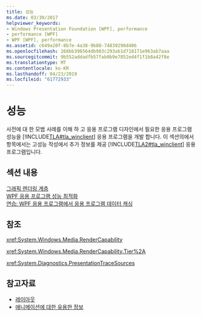 ```yaml
---
title: 성능
ms.date: 03/30/2017
helpviewer_keywords:
- Windows Presentation Foundation [WPF], performance
- performance [WPF]
- WPF [WPF], performance
ms.assetid: c649a20f-8b7e-4a38-9b80-74839298d406
ms.openlocfilehash: 268bb396564db983c293ab1d718171e963ab7aaa
ms.sourcegitcommit: 9b552addadfb57fab0b9e7852ed4f1f1b8a42f8e
ms.translationtype: MT
ms.contentlocale: ko-KR
ms.lasthandoff: 04/23/2019
ms.locfileid: "61772933"
---
```

# <a name="performance"></a>성능
사전에 대 한 모범 사례를 이해 하 고 응용 프로그램 디자인에서 필요한 응용 프로그램 성능을 [!INCLUDE[TLA#tla_winclient](../../../../includes/tlasharptla-winclient-md.md)] 응용 프로그램을 개발 합니다. 이 섹션의에서 항목에서는 고성능 작성에서 추가 정보를 제공 [!INCLUDE[TLA2#tla_winclient](../../../../includes/tla2sharptla-winclient-md.md)] 응용 프로그램입니다.  
  
## <a name="in-this-section"></a>섹션 내용  
 [그래픽 렌더링 계층](graphics-rendering-tiers.md)  
 [WPF 응용 프로그램 성능 최적화](optimizing-wpf-application-performance.md)  
 [연습: WPF 응용 프로그램에서 응용 프로그램 데이터 캐싱](walkthrough-caching-application-data-in-a-wpf-application.md)  
  
## <a name="reference"></a>참조  
 <xref:System.Windows.Media.RenderCapability>  
  
 <xref:System.Windows.Media.RenderCapability.Tier%2A>  
  
 <xref:System.Diagnostics.PresentationTraceSources>  
  
## <a name="see-also"></a>참고자료

- [레이아웃](layout.md)
- [애니메이션에 대한 유용한 정보](../graphics-multimedia/animation-tips-and-tricks.md)
